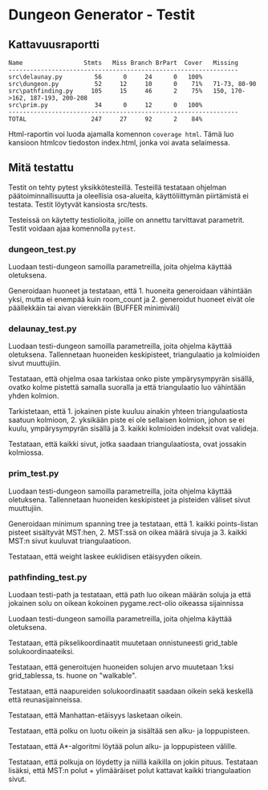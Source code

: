 # Dungeon Generator - Testit

## Kattavuusraportti

```
Name                 Stmts   Miss Branch BrPart  Cover   Missing
----------------------------------------------------------------
src\delaunay.py         56      0     24      0   100%
src\dungeon.py          52     12     10      0    71%   71-73, 80-90
src\pathfinding.py     105     15     46      2    75%   150, 170->162, 187-193, 200-208
src\prim.py             34      0     12      0   100%
----------------------------------------------------------------
TOTAL                  247     27     92      2    84%
```

Html-raportin voi luoda ajamalla komennon `coverage html`. Tämä luo kansioon htmlcov tiedoston index.html, jonka voi avata selaimessa.

## Mitä testattu

Testit on tehty pytest yksikkötesteillä. Testeillä testataan ohjelman päätoiminnallisuutta ja oleellisia osa-alueita, käyttöliittymän piirtämistä ei testata. Testit löytyvät kansiosta src/tests.

Testeissä on käytetty testiolioita, joille on annettu tarvittavat parametrit. Testit voidaan ajaa komennolla `pytest`.


### dungeon_test.py

Luodaan testi-dungeon samoilla parametreilla, joita ohjelma käyttää oletuksena. 

Generoidaan huoneet ja testataan, että 1. huoneita generoidaan vähintään yksi, mutta ei enempää kuin room_count ja 2. generoidut huoneet eivät ole päällekkäin tai aivan vierekkäin (BUFFER minimiväli)

### delaunay_test.py

Luodaan testi-dungeon samoilla parametreilla, joita ohjelma käyttää oletuksena. Tallennetaan huoneiden keskipisteet, triangulaatio ja kolmioiden sivut muuttujiin.

Testataan, että ohjelma osaa tarkistaa onko piste ympärysympyrän sisällä, ovatko kolme pistettä samalla suoralla ja että triangulaatio luo vähintään yhden kolmion.

Tarkistetaan, että 1. jokainen piste kuuluu ainakin yhteen triangulaatiosta saatuun kolmioon, 2. yksikään piste ei ole sellaisen kolmion, johon se ei kuulu, ympärysympyrän sisällä ja 3. kaikki kolmioiden indeksit ovat valideja.

Testataan, että kaikki sivut, jotka saadaan triangulaatiosta, ovat jossakin kolmiossa.

### prim_test.py

Luodaan testi-dungeon samoilla parametreilla, joita ohjelma käyttää oletuksena. Tallennetaan huoneiden keskipisteet ja pisteiden väliset sivut muuttujiin.

Generoidaan minimum spanning tree ja testataan, että 1. kaikki points-listan pisteet sisältyvät MST:hen, 2. MST:ssä on oikea määrä sivuja ja 3. kaikki MST:n sivut kuuluvat triangulaatioon.

Testataan, että weight laskee euklidisen etäisyyden oikein.

### pathfinding_test.py

Luodaan testi-path ja testataan, että path luo oikean määrän soluja ja että jokainen solu on oikean kokoinen pygame.rect-olio oikeassa sijainnissa

Luodaan testi-dungeon samoilla parametreilla, joita ohjelma käyttää oletuksena.

Testataan, että pikselikoordinaatit muutetaan onnistuneesti grid_table solukoordinaateiksi.

Testataan, että generoitujen huoneiden solujen arvo muutetaan 1:ksi grid_tablessa, ts. huone on "walkable".

Testataan, että naapureiden solukoordinaatit saadaan oikein sekä keskellä että reunasijainneissa.

Testataan, että Manhattan-etäisyys lasketaan oikein.

Testataan, että polku on luotu oikein ja sisältää sen alku- ja loppupisteen.

Testataan, että A*-algoritmi löytää polun alku- ja loppupisteen välille.

Testataan, että polkuja on löydetty ja niillä kaikilla on jokin pituus. Testataan lisäksi, että MST:n polut + ylimääräiset polut kattavat kaikki triangulaation sivut.